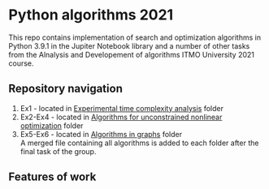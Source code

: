 # Python algorithms 2021
This repo contains implementation of search and optimization algorithms in Python 3.9.1 in the Jupiter Notebook library and a number of other tasks from the Alnalysis and Developement of algorithms ITMO University 2021 course.
## Repository navigation
1. Ex1 - located in [Experimental time complexity analysis](https://github.com/zer0deck/py_algorithms/tree/main/Experimental%20time%20complexity%20analysis) folder
2. Ex2-Ex4 - located in [Algorithms for unconstrained nonlinear optimization](https://github.com/zer0deck/py_algorithms/tree/main/Algorithms%20for%20unconstrained%20nonlinear%20optimization) folder
3. Ex5-Ex6 - located in [Algorithms in graphs](https://github.com/zer0deck/py_algorithms/tree/main/Algorithms%20on%20graphs) folder
<br/>A merged file containing all algorithms is added to each folder after the final task of the group.
## Features of work
